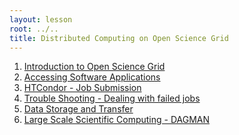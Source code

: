 ```yaml
---
layout: lesson
root: ../..
title: Distributed Computing on Open Science Grid
---
```

<div class="toc" markdown="1">

1.  [Introduction to Open Science Grid](01-IntroGrid.html)
2.  [Accessing Software Applications](02-modules.html)
3.  [HTCondor - Job Submission](03-HTCondor-Submitting.html)
4.  [Trouble Shooting - Dealing with failed jobs](04-TroubleShooting.html)
5.  [Data Storage and Transfer](05-Stash.html)
6.  [Large Scale Scientific Computing - DAGMAN](06-dagman.html)
</div>
